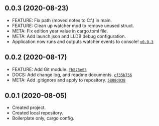 ## 0.0.3 (2020-08-23)

-   FEATURE: Fix path (moved notes to C:\\) in main.
-   FEATURE: Clean up watcher mod to remove unused struct.
-   META: Fix edition year value in cargo.toml file.
-   META: Add launch.json and LLDB debug configuration.
-   Application now runs and outputs watcher events to console! [`v0.0.3`]

[`v0.0.3`]: https://github.com/elusive/notes-watcher/tree/v0.0.3

## 0.0.2 (2020-08-17)

-   FEATURE: Add Git module. [`fb875e65`]
-   DOCS: Add change log, and readme documents. [`cf35b756`]
-   META: Add .gitignore and apply to repository. [`5808d038`]

[`fb875e65`]: https://github.com/elusive/notes-watcher/commit/fb875e65b44bb6376ec925576a40115f489c7490
[`cf35b756`]: https://github.com/elusive/notes-watcher/commit/cf35b75663951c8e94febfd0b03743227c9d3b61
[`5808d038`]: 5808d0380655a098555537121855a3132837f47d

## 0.0.1 (2020-08-05)

-   Created project.
-   Created local repository.
-   Boilerplate only, cargo config.

